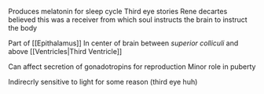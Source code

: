 Produces melatonin for sleep cycle
Third eye stories
Rene decartes believed this was a receiver from which soul instructs the brain to instruct the body

Part of [[Epithalamus]]
In center of brain between *superior colliculi* and above [[Ventricles|Third Ventricle]]

Can affect secretion of gonadotropins for reproduction
Minor role in puberty

Indirecrly sensitive to light for some reason (third eye huh)